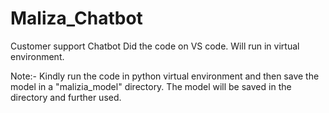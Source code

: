 # Maliza_Chatbot
Customer support Chatbot
Did the code on VS code.
Will run in virtual environment.

Note:- Kindly run the code in python virtual environment and then save the model in a "malizia_model" directory. The model will be saved in the directory and further used.
